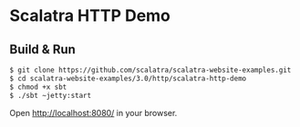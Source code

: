 # Scalatra HTTP Demo #

## Build & Run ##

```sh
$ git clone https://github.com/scalatra/scalatra-website-examples.git
$ cd scalatra-website-examples/3.0/http/scalatra-http-demo
$ chmod +x sbt
$ ./sbt ~jetty:start
```

Open [http://localhost:8080/](http://localhost:8080/) in your browser.
